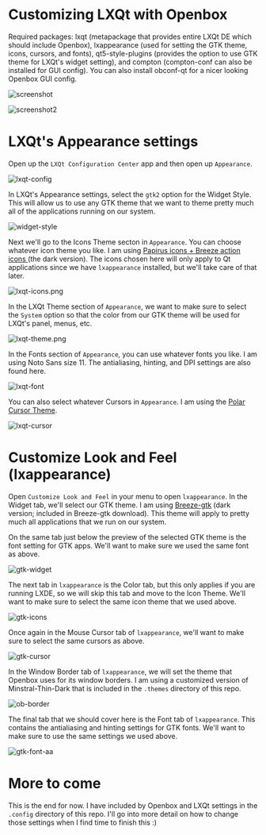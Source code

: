 # Customizing LXQt with Openbox

Required packages: lxqt (metapackage that provides entire LXQt DE which should include Openbox), lxappearance (used for setting the GTK theme, icons, cursors, and fonts), qt5-style-plugins (provides the option to use GTK theme for LXQt's widget setting), and compton (compton-conf can also be installed for GUI config).  You can also install obconf-qt for a nicer looking Openbox GUI config.

![screenshot](/screenshots/full-desktop.png)

![screenshot2](/screenshots/full-desktop2.png)

# LXQt's Appearance settings

Open up the `LXQt Configuration Center` app and then open up `Appearance`.

![lxqt-config](/screenshots/lxqt-config.png)

In LXQt's Appearance settings, select the `gtk2` option for the Widget Style.  This will allow us to use any GTK theme that we want to theme pretty much all of the applications running on our system.

![widget-style](/screenshots/widget-style.png)

Next we'll go to the Icons Theme secton in `Appearance`.  You can choose whatever icon theme you like.  I am using [Papirus icons + Breeze action icons ](https://www.opendesktop.org/p/1192944/) (the dark version).  The icons chosen here will only apply to Qt applications since we have `lxappearance` installed, but we'll take care of that later.

![lxqt-icons.png](/screenshots/lxqt-icons.png)

In the LXQt Theme section of `Appearance`, we want to make sure to select the `System` option so that the color from our GTK theme will be used for LXQt's panel, menus, etc.

![lxqt-theme.png](/screenshots/lxqt-theme.png)

In the Fonts section of `Appearance`, you can use whatever fonts you like.  I am using Noto Sans size 11.  The antialiasing, hinting, and DPI settings are also found here.

![lxqt-font](/screenshots/lxqt-font.png)

You can also select whatever Cursors in `Appearance`.  I am using the [Polar Cursor Theme](https://www.opendesktop.org/p/999968/).

![lxqt-cursor](/screenshots/lxqt-cursor.png)

# Customize Look and Feel (lxappearance)

Open `Customize Look and Feel` in your menu to open `lxappearance`.  In the Widget tab, we'll select our GTK theme.  I am using [Breeze-gtk](https://www.opendesktop.org/p/1197982/) (dark version; included in Breeze-gtk download).  This theme will apply to pretty much all applications that we run on our system.

On the same tab just below the preview of the selected GTK theme is the font setting for GTK apps.  We'll want to make sure we used the same font as above.

![gtk-widget](/screenshots/gtk-widget.png)

The next tab in `lxappearance` is the Color tab, but this only applies if you are running LXDE, so we will skip this tab and move to the Icon Theme.  We'll want to make sure to select the same icon theme that we used above.

![gtk-icons](/screenshots/gtk-icons.png)

Once again in the Mouse Cursor tab of `lxappearance`, we'll want to make sure to select the same cursors as above.

![gtk-cursor](/screenshots/gtk-cursor.png)

In the Window Border tab of `lxappearance`, we will set the theme that Openbox uses for its window borders.  I am using a customized version of Minstral-Thin-Dark that is included in the `.themes` directory of this repo.

![ob-border](/screenshots/ob-border.png)

The final tab that we should cover here is the Font tab of `lxappearance`.  This contains the antialiasing and hinting settings for GTK fonts.  We'll want to make sure to use the same settings we used above.

![gtk-font-aa](/screenshots/gtk-font-aa.png)

# More to come

This is the end for now.  I have included by Openbox and LXQt settings in the `.config` directory of this repo.  I'll go into more detail on how to change those settings when I find time to finish this :)
